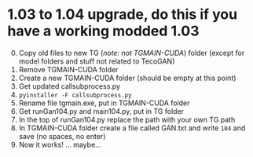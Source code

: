 # 1.03 to 1.04 upgrade, do this if you have a working modded 1.03

0. Copy old files to new TG (*note: not TGMAIN-CUDA*) folder (except for model folders and stuff not related to TecoGAN)
2. Remove TGMAIN-CUDA folder
3. Create a new TGMAIN-CUDA folder (should be empty at this point)
1. Get updated callsubprocess.py
2. `pyinstaller -F callsubprocess.py`
3. Rename file tgmain.exe, put in TGMAIN-CUDA folder
4. Get runGan104.py and main104.py, put in TG folder
5. In the top of runGan104.py replace the path with your own TG path
6. In TGMAIN-CUDA folder create a file called GAN.txt and write `104` and save (no spaces, no enter)
7. Now it works! ... maybe...
